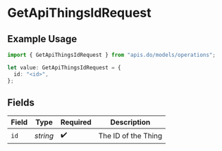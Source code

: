 # GetApiThingsIdRequest

## Example Usage

```typescript
import { GetApiThingsIdRequest } from "apis.do/models/operations";

let value: GetApiThingsIdRequest = {
  id: "<id>",
};
```

## Fields

| Field               | Type                | Required            | Description         |
| ------------------- | ------------------- | ------------------- | ------------------- |
| `id`                | *string*            | :heavy_check_mark:  | The ID of the Thing |